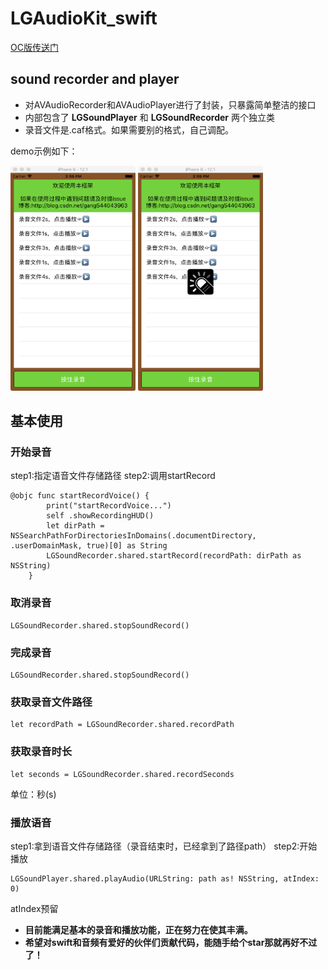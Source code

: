 # LGAudioKit_swift

[OC版传送门](https://github.com/gang544043963/LGAudioKit)

## sound recorder and player

- 对AVAudioRecorder和AVAudioPlayer进行了封装，只暴露简单整洁的接口
- 内部包含了 **LGSoundPlayer** 和 **LGSoundRecorder** 两个独立类
- 录音文件是.caf格式。如果需要别的格式，自己调配。

demo示例如下：

<img src="https://github.com/gang544043963/MyDataSource/blob/master/LGAudioKit_swift_image1.png" alt="CXLSlideList Screenshot" width="200" height="360"/>  <img src="https://github.com/gang544043963/MyDataSource/blob/master/LGAudioKit_swift_image2.png" alt="CXLSlideList Screenshot" width="200" height="360"/>

## 基本使用
### 开始录音
step1:指定语音文件存储路径
step2:调用startRecord
```
@objc func startRecordVoice() {
		print("startRecordVoice...")
        self .showRecordingHUD()
		let dirPath = NSSearchPathForDirectoriesInDomains(.documentDirectory, .userDomainMask, true)[0] as String
        LGSoundRecorder.shared.startRecord(recordPath: dirPath as NSString)
	}
```
### 取消录音
```
LGSoundRecorder.shared.stopSoundRecord()
```
### 完成录音
```
LGSoundRecorder.shared.stopSoundRecord()
```
### 获取录音文件路径
```
let recordPath = LGSoundRecorder.shared.recordPath
```
### 获取录音时长
```
let seconds = LGSoundRecorder.shared.recordSeconds
```
单位：秒(s)
### 播放语音
step1:拿到语音文件存储路径（录音结束时，已经拿到了路径path）
step2:开始播放
```
LGSoundPlayer.shared.playAudio(URLString: path as! NSString, atIndex: 0)
```
atIndex预留

- **目前能满足基本的录音和播放功能，正在努力在使其丰满。**
- **希望对swift和音频有爱好的伙伴们贡献代码，能随手给个star那就再好不过了！**

